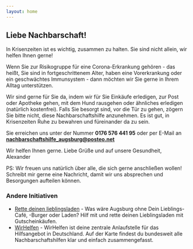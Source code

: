 ```yaml
---
layout: home
---
```


## Liebe Nachbarschaft!

In Krisenzeiten ist es wichtig, zusammen zu halten. Sie sind nicht allein, wir helfen Ihnen gerne!

Wenn Sie zur Risikogruppe für eine Corona-Erkrankung gehören - das heißt, Sie sind in fortgeschrittenem Alter, haben eine Vorerkrankung oder ein geschwächtes Immunsystem - dann möchten wir Sie gerne in Ihrem Alltag unterstützen.

Wir sind gerne für Sie da, indem wir für Sie Einkäufe erledigen, zur Post oder Apotheke gehen, mit dem Hund rausgehen oder ähnliches erledigen (natürlich kostenfrei). Falls Sie besorgt sind, vor die Tür zu gehen, zögern Sie bitte nicht, diese Nachbarschaftshilfe anzunehmen. Es ist gut, in Krisenzeiten Ruhe zu bewahren und füreinander da zu sein.

Sie erreichen uns unter der Nummer **0176 576 441 95** oder per E-Mail an [**nachbarschaftshilfe_augsburg@posteo.net**](mailto:nachbarschaftshilfe_augsburg@posteo.net)

Wir helfen Ihnen gerne.
Liebe Grüße und auf unsere Gesundheit,  
Alexander

PS: Wir freuen uns natürlich über alle, die sich gerne anschließen wollen! Schreibt mir gerne eine Nachricht, damit wir uns absprechen und Besorgungen aufteilen können.

### Andere Initiativen
- [Rette deinen lieblingsladen](https://www.rette-deinen-lieblingsladen.de/) - Was wäre Augsburg ohne Dein Lieblings-Café, -Burger oder Laden? Hilf mit und rette deinen Lieblingsladen mit Gutscheinkäufen.
- [WirHelfen](https://wirhelfen.eu/) - WirHelfen ist deine zentrale Anlaufstelle für das Hilfsangebot in Deutschland. Auf der Karte findest du bundesweit alle Nachbarschaftshilfen klar und einfach zusammengefasst.
